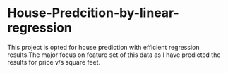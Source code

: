 # House-Predcition-by-linear-regression
This project is opted for house prediction with efficient regression results.The major focus on feature set of this data as I have predicted the results for price v/s square feet.
